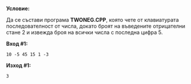 **Условие:**

Да се състави програма **TWONEG.CPP**, която чете от клавиатурата последователност от числа, докато броят на въведените отрицателни стане 2 и извежда броя на всички числа с последна цифра 5.

**Вход #1:**

	10 -5 45 15 1 -3

**Изход #1:**

	3